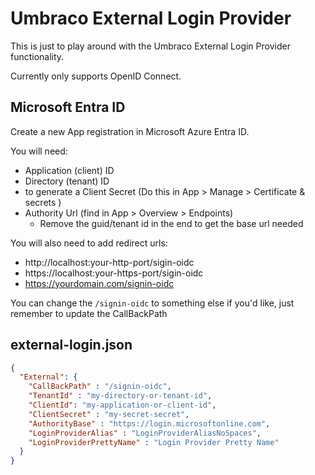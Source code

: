 # Umbraco External Login Provider
This is just to play around with the Umbraco External Login Provider functionality.

Currently only supports OpenID Connect.

## Microsoft Entra ID
Create a new App registration in Microsoft Azure Entra ID.

You will need:
- Application (client) ID
- Directory (tenant) ID
- to generate a Client Secret (Do this in App > Manage > Certificate & secrets )
- Authority Url (find in App > Overview > Endpoints)
  - Remove the guid/tenant id in the end to get the base url needed

You will also need to add redirect urls:
- http://localhost:your-http-port/sigin-oidc
- https://localhost:your-https-port/sigin-oidc
- https://yourdomain.com/signin-oidc

You can change the `/signin-oidc` to something else if you'd like, just remember to update the CallBackPath 

## external-login.json

```json
{
  "External": {
    "CallBackPath" : "/signin-oidc",
    "TenantId" : "my-directory-or-tenant-id",
    "ClientId": "my-application-or-client-id",
    "ClientSecret" : "my-secret-secret",
    "AuthorityBase" : "https://login.microsoftonline.com",
    "LoginProviderAlias" : "LoginProviderAliasNoSpaces",
    "LoginProviderPrettyName" : "Login Provider Pretty Name"
  }
}
```